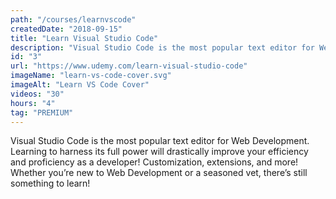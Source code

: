 ```yaml
---
path: "/courses/learnvscode"
createdDate: "2018-09-15"
title: "Learn Visual Studio Code"
description: "Visual Studio Code is the most popular text editor for Web Development. Learning to harness its full power will drastically improve your efficiency and proficiency as a developer! Customization, extensions, and more! Whether you’re new to Web Development or a seasoned vet, there’s still something to learn!"
id: "3"
url: "https://www.udemy.com/learn-visual-studio-code"
imageName: "learn-vs-code-cover.svg"
imageAlt: "Learn VS Code Cover"
videos: "30"
hours: "4"
tag: "PREMIUM"
---
```


Visual Studio Code is the most popular text editor for Web Development. Learning to harness its full power will drastically improve your efficiency and proficiency as a developer! Customization, extensions, and more! Whether you’re new to Web Development or a seasoned vet, there’s still something to learn!
